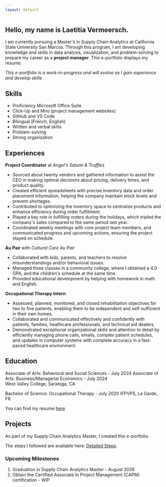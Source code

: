 ```yaml
---
layout: default
---
```


## Hello, my name is Laetitia Vermeersch.

I am currently pursuing a Master's in Supply Chain Analytics at California State University San Marcos. Through this program, I am developing knowledge and skills in data analysis, visualization, and problem-solving to prepare my career as a **project manager**. This e-portfolio displays my resume. 

*This e-portfolio is a work-in-progress and will evolve as I gain experience and develop skills* 

## Skills

* Proficiency Microsoft Office Suite
* Click-Up and Miro (project management websites)
* GitHub and VS Code
* Bilingual (French, English) 
* Written and verbal skills
* Problem-solving
* Strong organization

## Experiences 

**Project Coordinator** at *Angel's Salumi & Truffles* 
* Sourced about twenty vendors and gathered information to assist the CEO in making optimal decisions about pricing, delivery times, and product quality.
* Created efficient spreadsheets with precise inventory data and order placement information, helping the company maintain stock levels and prevent shortages.
* Contributed to optimizing the inventory space to centralize products and enhance efficiency during order fulfillment.
* Played a key role in fulfilling orders during the holidays, which tripled the company's sales compared to the same period last year. 
* Coordinated weekly meetings with core project team members, and communicated progress and upcoming actions, ensuring the project stayed on schedule.

**Au Pair** with *Cultural Care Au Pair*
* Collaborated with kids, parents, and teachers to resolve misunderstandings and/or behavioral issues. 
* Managed three classes in a community college, where I obtained a 4.0 GPA, and the children's schedule at the same time. 
* Provided educational development by helping with homework in math and English. 

**Occupational Therapy Intern** 
* Assessed, planned, monitored, and closed rehabilitation objectives for two to five patients, enabling them to be independent and self-sufficient in their own homes.
* Collaborated and communicated effectively and confidently with patients, families, healthcare professionals, and technical aid dealers.
* Demonstrated exceptional organizational skills and attention to detail by efficiently managing phone calls, emails, complex patient schedules, and updates in computer systems with complete accuracy in a fast-paced healthcare environment. 

## Education
Associate of Arts: Behavioral and Social Sciences - July 2024
Associate of Arts: Business/Managerial Economics - July 2024    					      
West Valley College, Saratoga, CA 

Bachelor of Science: Occupational Therapy - July 2020 
IFPVPS, La Garde, FR 


You can find my resume [here](Laetitia%20Vermeersch%20-%20Resume.pdf)

## Projects 

As part of my Supply Chain Analytics Master, I created this e-portfolio. 

The steps I followed are available here: [Detailed Steps](e-portfolio_creation_guide/index.md).

### Upcoming Milestones
1. Graduation in Supply Chain Analytics Master - August 2026
2. Obtain the Certified Associate In Project Management (CAPM) certification - WIP 
